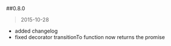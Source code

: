 ##0.8.0  
> 2015-10-28
   
 * added changelog  
 * fixed decorator transitionTo function now returns the promise
